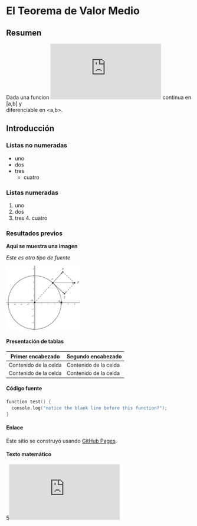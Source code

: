 # El Teorema de Valor Medio
## Resumen
Dada una funcion ![equation](https://latex.codecogs.com/png.latex?f%3A%5Cmathbb%7BR%7D%5Cto%5Cmathbb%7BR%7D)
 continua en [a,b] y  
diferenciable en <a,b>.
## Introducción
### Listas no numeradas
- uno
- dos
- tres
  * cuatro
### Listas numeradas
1. uno
2. dos
3. tres
   4. cuatro

### Resultados previos

**Aqui se muestra una imagen**

*Este es otro tipo de fuente*

<img src="vectores.png" width="200" alt="Problema 1">

#### Presentación de tablas

| Primer encabezado | Segundo encabezado |
| ------------- | ------------- |
| Contenido de la celda  | Contenido de la celda  |
| Contenido de la celda  | Contenido de la celda  |

#### Código fuente

```C
function test() {
  console.log("notice the blank line before this function?");
}
```
#### Enlace
Este sitio se construyó usando [GitHub Pages](https://pages.github.com/).

#### Texto matemático
5![equation](https://latex.codecogs.com/png.latex?f%3A%5Cmathbb%7BR%7D%5Cto%5Cmathbb%7BR%7D)
